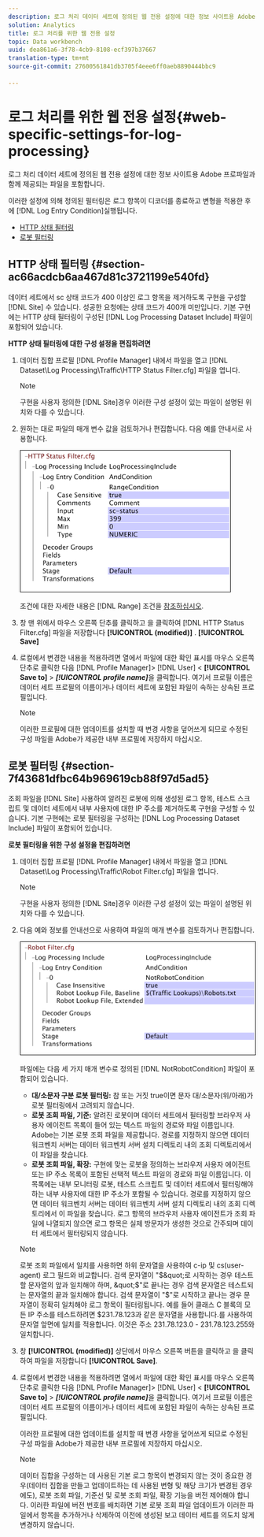 ```yaml
---
description: 로그 처리 데이터 세트에 정의된 웹 전용 설정에 대한 정보 사이트용 Adobe 프로파일과 함께 제공되는 파일을 포함합니다.
solution: Analytics
title: 로그 처리를 위한 웹 전용 설정
topic: Data workbench
uuid: dea861a6-3f78-4cb9-8108-ecf397b37667
translation-type: tm+mt
source-git-commit: 27600561841db3705f4eee6ff0aeb8890444bbc9

---
```



# 로그 처리를 위한 웹 전용 설정{#web-specific-settings-for-log-processing}

로그 처리 데이터 세트에 정의된 웹 전용 설정에 대한 정보 사이트용 Adobe 프로파일과 함께 제공되는 파일을 포함합니다.

이러한 설정에 의해 정의된 필터링은 로그 항목이 디코더를 종료하고 변형을 적용한 후에 [!DNL Log Entry Condition]실행됩니다.

* [HTTP 상태 필터링](../../../home/c-dataset-const-proc/c-config-web-data/c-web-spec-log-proc.md#section-ac66acdcb6aa467d81c3721199e540fd)
* [로봇 필터링](../../../home/c-dataset-const-proc/c-config-web-data/c-web-spec-log-proc.md#section-7f43681dfbc64b969619cb88f97d5ad5)

## HTTP 상태 필터링 {#section-ac66acdcb6aa467d81c3721199e540fd}

데이터 세트에서 sc 상태 코드가 400 이상인 로그 항목을 제거하도록 구현을 구성할 [!DNL Site] 수 있습니다. 성공한 요청에는 상태 코드가 400개 미만입니다. 기본 구현에는 HTTP 상태 필터링이 구성된 [!DNL Log Processing Dataset Include] 파일이 포함되어 있습니다.

**HTTP 상태 필터링에 대한 구성 설정을 편집하려면**

1. 데이터 집합 프로필 [!DNL Profile Manager] 내에서 파일을 열고 [!DNL Dataset\Log Processing\Traffic\HTTP Status Filter.cfg] 파일을 엽니다.

   >[!NOTE]
   >
   >구현을 사용자 정의한 [!DNL Site]경우 이러한 구성 설정이 있는 파일이 설명된 위치와 다를 수 있습니다.

1. 원하는 대로 파일의 매개 변수 값을 검토하거나 편집합니다. 다음 예를 안내서로 사용합니다.

   ![](assets/cfg_WebParameters_HTTPStatusFilter.png)

   조건에 대한 자세한 내용은 [!DNL Range] 조건을 [참조하십시오](../../../home/c-dataset-const-proc/c-conditions/c-abt-cond.md).

1. 창 맨 위에서 마우스 오른쪽 단추를 클릭하고 을 클릭하여 [!DNL HTTP Status Filter.cfg] 파일을 저장합니다 **[!UICONTROL (modified)]** . **[!UICONTROL Save]**

1. 로컬에서 변경한 내용을 적용하려면 열에서 파일에 대한 확인 표시를 마우스 오른쪽 단추로 클릭한 다음 [!DNL Profile Manager]> [!DNL User] &lt; **[!UICONTROL Save to]** > ***[!UICONTROL profile name]***&#x200B;을 클릭합니다. 여기서 프로필 이름은 데이터 세트 프로필의 이름이거나 데이터 세트에 포함된 파일이 속하는 상속된 프로필입니다.

   >[!NOTE]
   >
   >이러한 프로필에 대한 업데이트를 설치할 때 변경 사항을 덮어쓰게 되므로 수정된 구성 파일을 Adobe가 제공한 내부 프로필에 저장하지 마십시오.

## 로봇 필터링 {#section-7f43681dfbc64b969619cb88f97d5ad5}

조회 파일을 [!DNL Site] 사용하여 알려진 로봇에 의해 생성된 로그 항목, 테스트 스크립트 및 데이터 세트에서 내부 사용자에 대한 IP 주소를 제거하도록 구현을 구성할 수 있습니다. 기본 구현에는 로봇 필터링을 구성하는 [!DNL Log Processing Dataset Include] 파일이 포함되어 있습니다.

**로봇 필터링을 위한 구성 설정을 편집하려면**

1. 데이터 집합 프로필 [!DNL Profile Manager] 내에서 파일을 열고 [!DNL Dataset\Log Processing\Traffic\Robot Filter.cfg] 파일을 엽니다.

   >[!NOTE]
   >
   >구현을 사용자 정의한 [!DNL Site]경우 이러한 구성 설정이 있는 파일이 설명된 위치와 다를 수 있습니다.

1. 다음 예와 정보를 안내선으로 사용하여 파일의 매개 변수를 검토하거나 편집합니다.

   ![](assets/cfg_WebParameters_RobotFilter.png)

   파일에는 다음 세 가지 매개 변수로 정의된 [!DNL NotRobotCondition] 파일이 포함되어 있습니다.

   * **대/소문자 구분 로봇 필터링:** 참 또는 거짓 true이면 문자 대/소문자(위/아래)가 로봇 필터링에서 고려되지 않습니다.
   * **로봇 조회 파일, 기준:** 알려진 로봇이며 데이터 세트에서 필터링할 브라우저 사용자 에이전트 목록이 들어 있는 텍스트 파일의 경로와 파일 이름입니다. Adobe는 기본 로봇 조회 파일을 제공합니다. 경로를 지정하지 않으면 데이터 워크벤치 서버는 데이터 워크벤치 서버 설치 디렉토리 내의 조회 디렉토리에서 이 파일을 찾습니다.
   * **로봇 조회 파일, 확장:** 구현에 맞는 로봇을 정의하는 브라우저 사용자 에이전트 또는 IP 주소 목록이 포함된 선택적 텍스트 파일의 경로와 파일 이름입니다. 이 목록에는 내부 모니터링 로봇, 테스트 스크립트 및 데이터 세트에서 필터링해야 하는 내부 사용자에 대한 IP 주소가 포함될 수 있습니다. 경로를 지정하지 않으면 데이터 워크벤치 서버는 데이터 워크벤치 서버 설치 디렉토리 내의 조회 디렉토리에서 이 파일을 찾습니다.
   로그 항목의 브라우저 사용자 에이전트가 조회 파일에 나열되지 않으면 로그 항목은 실제 방문자가 생성한 것으로 간주되며 데이터 세트에서 필터링되지 않습니다.

   >[!NOTE]
   >
   >로봇 조회 파일에서 일치를 사용하면 하위 문자열을 사용하여 c-ip 및 cs(user-agent) 로그 필드와 비교합니다. 검색 문자열이 &quot;$&quot;로 시작하는 경우 테스트할 문자열의 앞과 일치해야 하며, &quot;$&quot;로 끝나는 경우 검색 문자열은 테스트되는 문자열의 끝과 일치해야 합니다. 검색 문자열이 &quot;$&quot;로 시작하고 끝나는 경우 문자열이 정확히 일치해야 로그 항목이 필터링됩니다. 예를 들어 클래스 C 블록의 모든 IP 주소를 테스트하려면 $231.78.123과 같은 문자열을 사용합니다.를 사용하여 문자열 앞면에 일치를 적용합니다. 이것은 주소 231.78.123.0 - 231.78.123.255와 일치합니다.

1. 창 **[!UICONTROL (modified)]** 상단에서 마우스 오른쪽 버튼을 클릭하고 을 클릭하여 파일을 저장합니다 **[!UICONTROL Save]**.

1. 로컬에서 변경한 내용을 적용하려면 열에서 파일에 대한 확인 표시를 마우스 오른쪽 단추로 클릭한 다음 [!DNL Profile Manager]> [!DNL User] &lt; **[!UICONTROL Save to]** > ***[!UICONTROL profile name]***&#x200B;을 클릭합니다. 여기서 프로필 이름은 데이터 세트 프로필의 이름이거나 데이터 세트에 포함된 파일이 속하는 상속된 프로필입니다.

   이러한 프로필에 대한 업데이트를 설치할 때 변경 사항을 덮어쓰게 되므로 수정된 구성 파일을 Adobe가 제공한 내부 프로필에 저장하지 마십시오.

   >[!NOTE]
   >
   >데이터 집합을 구성하는 데 사용된 기본 로그 항목이 변경되지 않는 것이 중요한 경우(데이터 집합을 만들고 업데이트하는 데 사용된 변형 및 해당 크기가 변경된 경우에도), 로봇 조회 파일, 기준선 및 로봇 조회 파일, 확장 기능을 버전 제어해야 합니다. 이러한 파일에 버전 번호를 배치하면 기본 로봇 조회 파일 업데이트가 이러한 파일에서 항목을 추가하거나 삭제하여 이전에 생성된 보고 데이터 세트를 의도치 않게 변경하지 않습니다.

